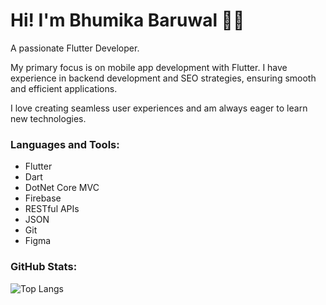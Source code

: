 # Hi! I'm Bhumika Baruwal 👋👋
A passionate Flutter Developer.

My primary focus is on mobile app development with Flutter. I have experience in backend development and SEO strategies, ensuring smooth and efficient applications. 

I love creating seamless user experiences and am always eager to learn new technologies.

### Languages and Tools:
- Flutter
- Dart
- DotNet Core MVC
- Firebase
- RESTful APIs
- JSON
- Git
- Figma

### GitHub Stats:

![Top Langs](https://github-readme-stats.vercel.app/api/top-langs/?username=bhumika2080&layout=compact)
